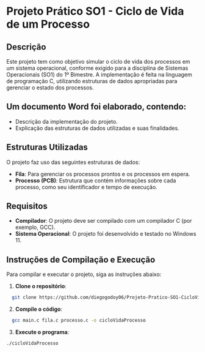 # Projeto Prático SO1 - Ciclo de Vida de um Processo

## Descrição
Este projeto tem como objetivo simular o ciclo de vida dos processos em um sistema operacional, conforme exigido para a disciplina de Sistemas Operacionais (SO1) do 1º Bimestre. A implementação é feita na linguagem de programação C, utilizando estruturas de dados apropriadas para gerenciar o estado dos processos.

## Um documento Word foi elaborado, contendo:
  - Descrição da implementação do projeto.
  - Explicação das estruturas de dados utilizadas e suas finalidades.

## Estruturas Utilizadas
O projeto faz uso das seguintes estruturas de dados:
- **Fila**: Para gerenciar os processos prontos e os processos em espera.
- **Processo (PCB)**: Estrutura que contém informações sobre cada processo, como seu identificador e tempo de execução.

## Requisitos
- **Compilador**: O projeto deve ser compilado com um compilador C (por exemplo, GCC).
- **Sistema Operacional**: O projeto foi desenvolvido e testado no Windows 11.

## Instruções de Compilação e Execução
Para compilar e executar o projeto, siga as instruções abaixo:

1. **Clone o repositório**:
```bash
  git clone https://github.com/diegogodoy06/Projeto-Pratico-SO1-CicloVidaProcesso.git
```
2. **Compile o código**:
  ```bash
    gcc main.c fila.c processo.c -o cicloVidaProcesso
```
3. **Execute o programa**:
  ```bash
  ./cicloVidaProcesso
